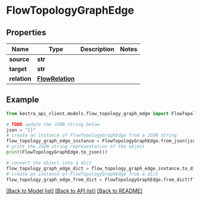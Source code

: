 # FlowTopologyGraphEdge


## Properties

Name | Type | Description | Notes
------------ | ------------- | ------------- | -------------
**source** | **str** |  | 
**target** | **str** |  | 
**relation** | [**FlowRelation**](FlowRelation.md) |  | 

## Example

```python
from kestra_api_client.models.flow_topology_graph_edge import FlowTopologyGraphEdge

# TODO update the JSON string below
json = "{}"
# create an instance of FlowTopologyGraphEdge from a JSON string
flow_topology_graph_edge_instance = FlowTopologyGraphEdge.from_json(json)
# print the JSON string representation of the object
print(FlowTopologyGraphEdge.to_json())

# convert the object into a dict
flow_topology_graph_edge_dict = flow_topology_graph_edge_instance.to_dict()
# create an instance of FlowTopologyGraphEdge from a dict
flow_topology_graph_edge_from_dict = FlowTopologyGraphEdge.from_dict(flow_topology_graph_edge_dict)
```
[[Back to Model list]](../README.md#documentation-for-models) [[Back to API list]](../README.md#documentation-for-api-endpoints) [[Back to README]](../README.md)


